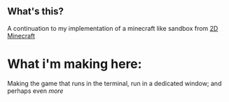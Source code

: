 ## What's this?
A continuation to my implementation of a minecraft like sandbox from [2D Minecraft](https://github.com/UnKnownnPasta/terminal-game-go-brr/blob/main/2d%20motion/2D-Minecraft.py)

# What i'm making here:
Making the game that runs in the terminal, run in a dedicated window; and perhaps even *more*
